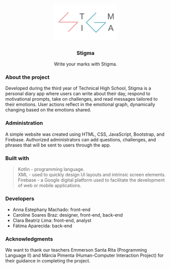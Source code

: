 <h1 align="center">
 <img src="https://github.com/carolsbraz/stigma/blob/master/administracao/src/logo.png" alt="logo" width="200">
</h1>

<h3 align="center">Stigma</h3>
<p align="center">Write your marks with Stigma.</p>

### About the project

<p> Developed during the third year of Technical High School, Stigma is a personal diary app where users can write about their day, respond to motivational prompts, take on challenges, and read messages tailored to their emotions. User actions reflect in the emotional graph, dynamically changing based on the emotions shared.</p>

### Administration

<p> A simple website was created using HTML, CSS, JavaScript, Bootstrap, and Firebase. Authorized administrators can add questions, challenges, and phrases that will be sent to users through the app.</p>

### Built with

<blockquote>
Kotlin - programming language.<br>
XML - used to quickly design UI layouts and intrinsic screen elements.<br>
Firebase - a Google digital platform used to facilitate the development of web or mobile applications.<br>
</blockquote>

### Developers

- Anna Estephany Machado: front-end <br>
- Caroline Soares Braz: designer, front-end, back-end <br>
- Clara Beatriz Lima: front-end, analyst <br>
- Fátima Aparecida: back-end

### Acknowledgments

<p> We want to thank our teachers Emmerson Santa Rita (Programming Language II) and Márcia Pimenta (Human-Computer Interaction Project) for their guidance in completing the project. </p>

